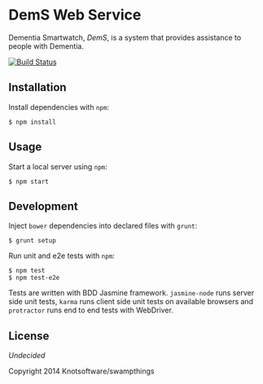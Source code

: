 # DemS Web Service

Dementia Smartwatch, *DemS*, is a system that provides assistance to people with Dementia.

[![Build Status](https://travis-ci.org/knotsoftware/dems-service.svg?branch=master)](https://travis-ci.org/knotsoftware/dems-service)

## Installation
Install dependencies with `npm`:

```shell
$ npm install
```

## Usage
Start a local server using `npm`:

```shell
$ npm start
```

## Development
Inject `bower` dependencies into declared files with `grunt`:

```shell
$ grunt setup
```

Run unit and e2e tests with `npm`:

```shell
$ npm test
$ npm test-e2e
```

Tests are written with BDD Jasmine framework. `jasmine-node` runs server side unit tests, `karma` runs client side unit tests on available browsers and `protractor` runs end to end tests with WebDriver.

## License

*Undecided*

Copyright 2014 Knotsoftware/swampthings